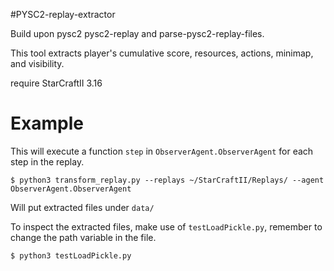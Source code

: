 #PYSC2-replay-extractor

Build upon pysc2 pysc2-replay and parse-pysc2-replay-files.

This tool extracts player's cumulative score, resources, actions, minimap, and visibility.

require StarCraftII 3.16



# Example

This will execute a function `step` in `ObserverAgent.ObserverAgent` for each step in the replay.

    $ python3 transform_replay.py --replays ~/StarCraftII/Replays/ --agent ObserverAgent.ObserverAgent

Will put extracted files under `data/`

To inspect the extracted files, make use of `testLoadPickle.py`, remember to change the path variable in the file.

    $ python3 testLoadPickle.py